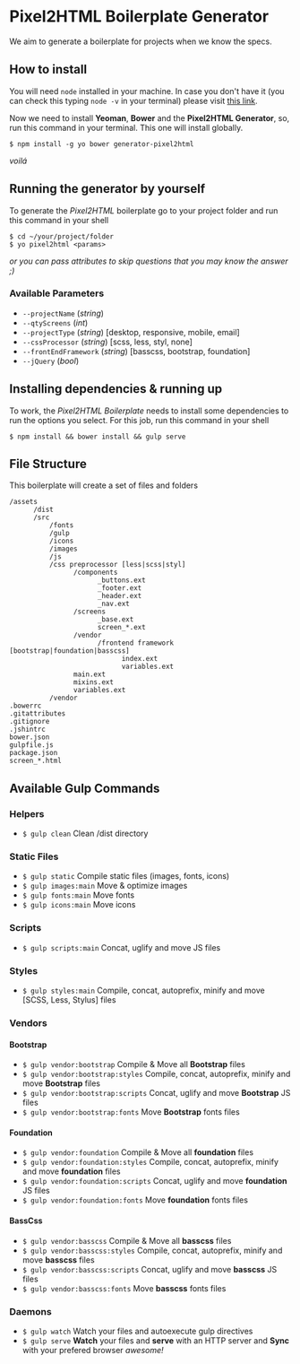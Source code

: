# Pixel2HTML Boilerplate Generator

We aim to generate a boilerplate for projects when we know the specs.

## How to install
You will need `node` installed in your machine. In case you don't have it (you can check this typing `node -v` in your terminal) please visit [this link](https://nodejs.org/en/download/).

Now we need to install **Yeoman**, **Bower** and the **Pixel2HTML Generator**, so, run this command in your terminal. This one will install globally.
```shell
$ npm install -g yo bower generator-pixel2html
```
_voilá_

## Running the generator by yourself

To generate the *Pixel2HTML* boilerplate go to your project folder and run this command in your shell

```
$ cd ~/your/project/folder
$ yo pixel2html <params>
```
_or you can pass attributes to skip questions that you may know the answer ;)_

### Available Parameters

* ```--projectName``` (*string*)
* ```--qtyScreens``` (*int*)
* ```--projectType``` (*string*) [desktop, responsive, mobile, email]
* ```--cssProcessor``` (*string*) [scss, less, styl, none]
* ```--frontEndFramework``` (*string*) [basscss, bootstrap, foundation]
* ```--jQuery``` (*bool*)

## Installing dependencies & running up
To work, the *Pixel2HTML Boilerplate* needs to install some dependencies to run the options you select.
For this job, run this command in your shell

```
$ npm install && bower install && gulp serve
```

## File Structure

This boilerplate will create a set of files and folders

```
/assets
      /dist
      /src
          /fonts
          /gulp
          /icons
          /images
          /js
          /css preprocessor [less|scss|styl]
                /components
                      _buttons.ext
                      _footer.ext
                      _header.ext
                      _nav.ext
                /screens
                      _base.ext
                      screen_*.ext
                /vendor
                      /frontend framework [bootstrap|foundation|basscss]
                            index.ext
                            variables.ext
                main.ext
                mixins.ext
                variables.ext
          /vendor
.bowerrc
.gitattributes
.gitignore
.jshintrc
bower.json
gulpfile.js
package.json
screen_*.html
```

## Available Gulp Commands

### Helpers
* `$ gulp clean` Clean /dist directory

### Static Files
* `$ gulp static` Compile static files (images, fonts, icons)
* `$ gulp images:main` Move & optimize images
* `$ gulp fonts:main` Move fonts
* `$ gulp icons:main` Move icons

### Scripts
* `$ gulp scripts:main` Concat, uglify and move JS files

### Styles
* `$ gulp styles:main` Compile, concat, autoprefix, minify and move [SCSS, Less, Stylus] files

### Vendors
#### Bootstrap

* `$ gulp vendor:bootstrap` Compile & Move all **Bootstrap** files
* `$ gulp vendor:bootstrap:styles` Compile, concat, autoprefix, minify and move **Bootstrap** files
* `$ gulp vendor:bootstrap:scripts` Concat, uglify and move **Bootstrap** JS files
* `$ gulp vendor:bootstrap:fonts` Move **Bootstrap** fonts files

#### Foundation
* `$ gulp vendor:foundation` Compile & Move all **foundation** files
* `$ gulp vendor:foundation:styles` Compile, concat, autoprefix, minify and move **foundation** files
* `$ gulp vendor:foundation:scripts` Concat, uglify and move **foundation** JS files
* `$ gulp vendor:foundation:fonts` Move **foundation** fonts files


#### BassCss
* `$ gulp vendor:basscss` Compile & Move all **basscss** files
* `$ gulp vendor:basscss:styles` Compile, concat, autoprefix, minify and move **basscss** files
* `$ gulp vendor:basscss:scripts` Concat, uglify and move **basscss** JS files
* `$ gulp vendor:basscss:fonts` Move **basscss** fonts files

### Daemons
* `$ gulp watch` Watch your files and autoexecute gulp directives
* `$ gulp serve` **Watch** your files and **serve** with an HTTP server and **Sync** with your prefered browser _awesome!_ 
